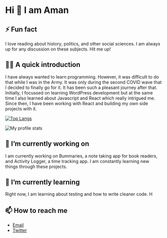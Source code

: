 # Hi 👋 I am Aman




## ⚡ Fun fact

I love reading about history, politics, and other social sciences. I am always up for any discussion on these subjects. Hit me up!

## 👨‍💻 A quick introduction

I have always wanted to learn programming. However, it was difficult to do that while I was in the Army. It was only during the second COVID wave that I decided to finally go for it. It has been such a pleasant journey after that.
Initially, I focussed on learning WordPress development but at the same time I also learned about Javascript and React which really intrigued me.
Since then, I have been working with React and building my own side projects with it.

[![Top Langs](https://github-readme-stats.vercel.app/api/top-langs/?username=madebyaman)](https://github.com/madebyaman)

![My profile stats](https://github-readme-stats.vercel.app/api?username=madebyaman)

## 🔭 I’m currently working on

I am currently working on Bummaries, a note taking app for book readers, and Activity Logger, a time tracking app. I am constantly learning new things through these projects.

## 🌱 I’m currently learning

Right now, I am learning about testing and how to write cleaner code. H

## 📫 How to reach me

- [Email](mailto:amanthakur95@gmail.com)
- [Twitter](https://twitter.com/imamanthakur)
